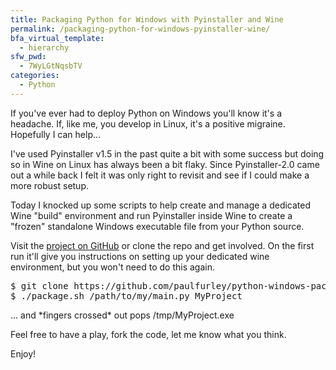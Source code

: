 ```yaml
---
title: Packaging Python for Windows with Pyinstaller and Wine
permalink: /packaging-python-for-windows-pyinstaller-wine/
bfa_virtual_template:
  - hierarchy
sfw_pwd:
  - 7WyLGtNqsbTV
categories:
  - Python
---
```

If you've ever had to deploy Python on Windows you'll know it's a headache. If, like me, you develop in Linux, it's a positive migraine. Hopefully I can help...

I've used Pyinstaller v1.5 in the past quite a bit with some success but doing so in Wine on Linux has always been a bit flaky. Since Pyinstaller-2.0 came out a while back I felt it was only right to revisit and see if I could make a more robust setup.

Today I knocked up some scripts to help create and manage a dedicated Wine "build" environment and run Pyinstaller inside Wine to create a "frozen" standalone Windows executable file from your Python source.

Visit the <a title="GitHub" href="https://github.com/paulfurley/python-windows-packager" target="_blank">project on GitHub</a> or clone the repo and get involved. On the first run it'll give you instructions on setting up your dedicated wine environment, but you won't need to do this again.

<pre>$ git clone https://github.com/paulfurley/python-windows-packager
$ ./package.sh /path/to/my/main.py MyProject</pre>

... and \*fingers crossed\* out pops /tmp/MyProject.exe

Feel free to have a play, fork the code, let me know what you think.

Enjoy!